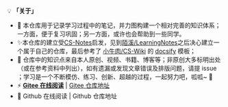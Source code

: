 💡 **「关于」**

- 🎉 本仓库用于记录学习过程中的笔记，并力图构建一个相对完善的知识体系；一方面，便于复习巩固；另一方面，或许也会帮助到一些同学。
- ✨本仓库的建立受[CS-Notes](https://github.com/CyC2018/CS-Notes)启发，见到[陌溪/LearningNotes](https://gitee.com/moxi159753/LearningNotes)之后决心建立一个属于自己的仓库，最后参考了 [小牛肉/CS-Wiki](https://gitee.com/veal98/CS-Wiki) 的 [docsify](https://docsify.js.org/#/zh-cn/?id=docsify) 模板；
- 🙏 仓库中的知识点来自本人原创、视频、书籍、博客等；非原创大多标明出处（或在参考资料中列出），如有遗漏或发现文章错误及排版问题，请提 issue ；学习是一个不断模仿、练习、创新、超越的过程，一起努力吧，呱呱~ 🐸
- ⚡ **[Gitee 在线阅读](http://reanon.gitee.io/notes/)** | [Gitee 仓库地址](https://gitee.com/Reanon/notes)
- 🔮 Github 在线阅读 | Github 仓库地址